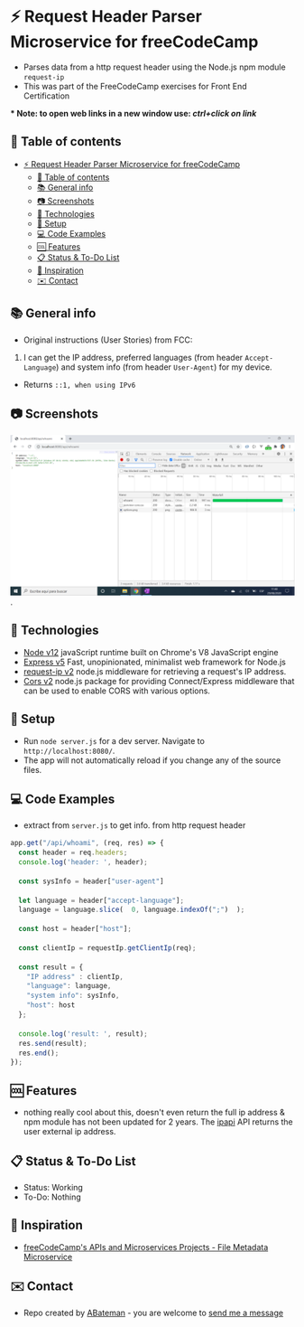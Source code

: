 # :zap: Request Header Parser Microservice for freeCodeCamp

* Parses data from a http request header using the Node.js npm module `request-ip`
* This was part of the FreeCodeCamp exercises for Front End Certification

**\* Note: to open web links in a new window use: _ctrl+click on link_**

## :page_facing_up: Table of contents

* [:zap: Request Header Parser Microservice for freeCodeCamp](#zap-request-header-parser-microservice-for-freecodecamp)
  * [:page_facing_up: Table of contents](#page_facing_up-table-of-contents)
  * [:books: General info](#books-general-info)
  * [:camera: Screenshots](#camera-screenshots)
  * [:signal_strength: Technologies](#signal_strength-technologies)
  * [:floppy_disk: Setup](#floppy_disk-setup)
  * [:computer: Code Examples](#computer-code-examples)
  * [:cool: Features](#cool-features)
  * [:clipboard: Status & To-Do List](#clipboard-status--to-do-list)
  * [:clap: Inspiration](#clap-inspiration)
  * [:envelope: Contact](#envelope-contact)

## :books: General info

* Original instructions (User Stories) from FCC:

1. I can get the IP address, preferred languages (from header `Accept-Language`) and system info (from header `User-Agent`) for my device.

* Returns `::1, when using IPv6`

## :camera: Screenshots

![Example screenshot](./img/header.png).

## :signal_strength: Technologies

* [Node v12](https://nodejs.org/en/) javaScript runtime built on Chrome's V8 JavaScript engine
* [Express v5](https://expressjs.com/) Fast, unopinionated, minimalist web framework for Node.js
* [request-ip v2](https://www.npmjs.com/package/request-ip) node.js middleware for retrieving a request's IP address.
* [Cors v2](https://www.npmjs.com/package/cors) node.js package for providing Connect/Express middleware that can be used to enable CORS with various options.

## :floppy_disk: Setup

* Run `node server.js` for a dev server. Navigate to `http://localhost:8080/`.
* The app will not automatically reload if you change any of the source files.

## :computer: Code Examples

* extract from `server.js` to get info. from http request header

```javascript
app.get("/api/whoami", (req, res) => {
  const header = req.headers;
  console.log('header: ', header);

  const sysInfo = header["user-agent"]

  let language = header["accept-language"];
  language = language.slice(  0, language.indexOf(";")  );

  const host = header["host"];

  const clientIp = requestIp.getClientIp(req);

  const result = {
    "IP address" : clientIp,
    "language": language,
    "system info": sysInfo,
    "host": host
  };

  console.log('result: ', result);
  res.send(result);
  res.end();
});
```

## :cool: Features

* nothing really cool about this, doesn't even return the full ip address & npm module has not been updated for 2 years. The [ipapi](https://ipapi.co/) API returns the user external ip address.

## :clipboard: Status & To-Do List

* Status: Working
* To-Do: Nothing

## :clap: Inspiration

* [freeCodeCamp's APIs and Microservices Projects - File Metadata Microservice](https://www.freecodecamp.org/learn/apis-and-microservices/apis-and-microservices-projects/request-header-parser-microservice)

## :envelope: Contact

* Repo created by [ABateman](https://www.andrewbateman.org) - you are welcome to [send me a message](https://andrewbateman.org/contact)
